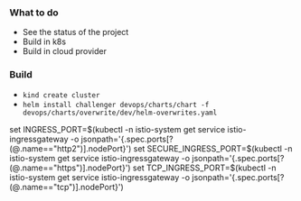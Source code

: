 ### What to do

* See the status of the project
* Build in k8s 
* Build in cloud provider

### Build

* ``` kind create cluster ```
* ``` helm install challenger devops/charts/chart -f devops/charts/overwrite/dev/helm-overwrites.yaml ```

set INGRESS_PORT=$(kubectl -n istio-system get service istio-ingressgateway -o jsonpath='{.spec.ports[?(@.name=="http2")].nodePort}')
set SECURE_INGRESS_PORT=$(kubectl -n istio-system get service istio-ingressgateway -o jsonpath='{.spec.ports[?(@.name=="https")].nodePort}')
set TCP_INGRESS_PORT=$(kubectl -n istio-system get service istio-ingressgateway -o jsonpath='{.spec.ports[?(@.name=="tcp")].nodePort}')
